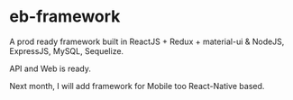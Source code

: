 # eb-framework
A prod ready framework built in ReactJS + Redux + material-ui & NodeJS, ExpressJS, MySQL, Sequelize.

API and Web is ready.

Next month, I will add framework for Mobile too React-Native based.
